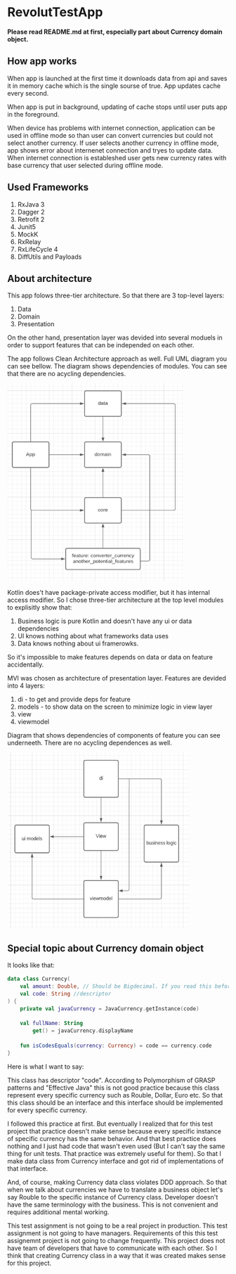 # RevolutTestApp
**Please read README.md at first, especially part about Currency domain object.**

## How app works
When app is launched at the first time it downloads data from api and saves it in memory cache which is the single sourse of true. App updates cache every second.

When app is put in background, updating of cache stops until user puts app in the foreground. 

When device has problems with internet connection, application can be used in offline mode so than user can convert currencies but could not select another currency.
If user selects another currency in offline mode, app shows error about internenet connection and tryes to update data. When internet connection is estableshed user gets new currency rates with base currency that user selected during offline mode.

## Used Frameworks
1. RxJava 3
2. Dagger 2
3. Retrofit 2
4. Junit5
5. MockK
5. RxRelay
6. RxLifeCycle 4
7. DiffUtils and Payloads

## About architecture
This app folows three-tier architecture. So that there are 3 top-level layers:
1. Data
2. Domain
3. Presentation

On the other hand, presentation layer was devided into several moduels in order to support features that can be independed on each other.

The app follows Clean Architecture approach as well. Full UML diagram you can see bellow. The diagram shows dependencies of modules. You can see that there are no acycling dependencies.

<img src="https://github.com/Raiden18/RevolutTestApp/blob/master/modules_dependency_diagram.PNG" data-canonical-src="https://github.com/Raiden18/RevolutTestApp/blob/master/modules_dependency_diagram.PNG" width="400" height="450" />

Kotlin does't have package-private access modifier, but it has internal access modifier. So I chose three-tier architecture at the top level modules to explisitly show that:
1. Business logic is pure Kotlin and doesn't have any ui or data dependencies
2. UI knows nothing about what frameworks data uses
3. Data knows nothing about ui framerowks.

So it's impossible to make features depends on data or data on feature accidentally.

MVI was chosen as architecture of presentation layer. Features are devided into 4 layers:

1. di - to get and provide deps for feature 
2. models - to show data on the screen to minimize logic in view layer
3. view 
4. viewmodel

Diagram that shows dependencies of components of feature you can see underneeth. There are no acycling dependences as well.

<img src="https://github.com/Raiden18/RevolutTestApp/blob/master/feature_components_dependencies_diagram.PNG" data-canonical-src="hhttps://github.com/Raiden18/RevolutTestApp/blob/master/feature_components_dependencies_diagram.PNG" width="415" height="400" />

## Special topic about Currency domain object
It looks like that:
```Kotlin
data class Currency(
    val amount: Double, // Should be Bigdecimal. If you read this before I fixed it please, note, that I realized it after the moment when I sent this repository. I didn't have time to fixt 
    val code: String //descriptor
) {
    private val javaCurrency = JavaCurrency.getInstance(code)

    val fullName: String
        get() = javaCurrency.displayName

    fun isCodesEquals(currency: Currency) = code == currency.code
}
```
Here is what I want to say:

This class has descriptor "code". According to Polymorphism of GRASP patterns and "Effective Java" this is not good practice because this class represent every specific currency such as Rouble, Dollar, Euro etc. So that this class should be an interface and this interface should be implemented for every specific currency.

I followed this practice at first. But eventually I realized that for this test project that practice doesn't make sense because every specific instance of specific currency has the same behavior. And that best practice does nothing and I just had code that wasn't even used (But I can't say the same thing for unit tests. That practice was extremely useful for them). So that I make data class from Currency interface and got rid of implementations of that interface. 

And, of course, making Currency data class violates DDD approach. So that when we talk about currencies we have to translate a business object let's say Rouble to the specific instance of Currency class. Developer doesn't have the same terminology with the business. This is not convenient and requires additional mental working.

This test assignment is not going to be a real project in production. This test assignment is not going to have managers. Requirements of this this test assignemnt project is not going to change frequently. This project does not have team of developers that have to communicate with each other.  So I think that creating Currency class in a way that it was created makes sense for this project.  
